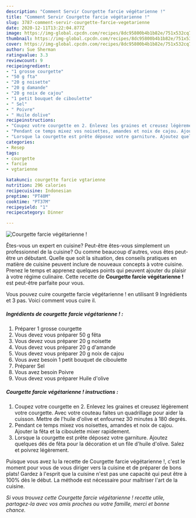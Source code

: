 ```yaml
---
description: "Comment Servir Courgette farcie végétarienne !"
title: "Comment Servir Courgette farcie végétarienne !"
slug: 3787-comment-servir-courgette-farcie-vegetarienne
date: 2020-12-11T13:22:04.877Z
image: https://img-global.cpcdn.com/recipes/8dc95800b4b1b82e/751x532cq70/courgette-farcie-vegetarienne-photo-principale-de-la-recette.jpg
thumbnail: https://img-global.cpcdn.com/recipes/8dc95800b4b1b82e/751x532cq70/courgette-farcie-vegetarienne-photo-principale-de-la-recette.jpg
cover: https://img-global.cpcdn.com/recipes/8dc95800b4b1b82e/751x532cq70/courgette-farcie-vegetarienne-photo-principale-de-la-recette.jpg
author: Sue Sherman
ratingvalue: 3.3
reviewcount: 9
recipeingredient:
- "1 grosse courgette"
- "50 g fta"
- "20 g noisette"
- "20 g damande"
- "20 g noix de cajou"
- "1 petit bouquet de ciboulette"
- " Sel"
- " Poivre"
- " Huile dolive"
recipeinstructions:
- "Coupez votre courgette en 2. Enlevez les graines et creusez légèrement votre courgette. Avec votre couteau faites un quadrillage pour aider la cuisson. Mettre de l&#39;huile d&#39;olive et enfournez 30 minutes à 180 degrés."
- "Pendant ce temps mixez vos noisettes, amandes et noix de cajou. Ajouter la fêta et la ciboulette mixer rapidement."
- "Lorsque la courgette est prête déposez votre garniture. Ajoutez quelques dés de fêta pour la décoration et un file d&#39;huile d&#39;olive. Salez et poivrez légèrement."
categories:
- Resep
tags:
- courgette
- farcie
- vgtarienne

katakunci: courgette farcie vgtarienne 
nutrition: 296 calories
recipecuisine: Indonesian
preptime: "PT40M"
cooktime: "PT37M"
recipeyield: "1"
recipecategory: Dinner

---
```



![Courgette farcie végétarienne !](https://img-global.cpcdn.com/recipes/8dc95800b4b1b82e/751x532cq70/courgette-farcie-vegetarienne-photo-principale-de-la-recette.jpg)

Êtes-vous un expert en cuisine? Peut-être êtes-vous simplement un professionnel de la cuisine? Ou comme beaucoup d'autres, vous êtes peut-être un débutant. Quelle que soit la situation, des conseils pratiques en matière de cuisine peuvent inclure de nouveaux concepts à votre cuisine. Prenez le temps et apprenez quelques points qui peuvent ajouter du plaisir à votre régime culinaire. Cette recette de <strong> Courgette farcie végétarienne ! </strong> est peut-être parfaite pour vous.

<!--inarticleads1-->

Vous pouvez cuire courgette farcie végétarienne ! en utilisant 9 Ingrédients et 3 pas. Voici comment vous cuire il.

##### Ingrédients de courgette farcie végétarienne ! :

1. Préparer 1 grosse courgette
1. Vous devez vous préparer 50 g fêta
1. Vous devez vous préparer 20 g noisette
1. Vous devez vous préparer 20 g d&#39;amande
1. Vous devez vous préparer 20 g noix de cajou
1. Vous avez besoin 1 petit bouquet de ciboulette
1. Préparer  Sel
1. Vous avez besoin  Poivre
1. Vous devez vous préparer  Huile d&#39;olive




<!--inarticleads2-->

##### Courgette farcie végétarienne ! instructions :

1. Coupez votre courgette en 2. Enlevez les graines et creusez légèrement votre courgette. Avec votre couteau faites un quadrillage pour aider la cuisson. Mettre de l&#39;huile d&#39;olive et enfournez 30 minutes à 180 degrés.
1. Pendant ce temps mixez vos noisettes, amandes et noix de cajou. Ajouter la fêta et la ciboulette mixer rapidement.
1. Lorsque la courgette est prête déposez votre garniture. Ajoutez quelques dés de fêta pour la décoration et un file d&#39;huile d&#39;olive. Salez et poivrez légèrement.




<!--inarticleads1-->

<p>
Puisque vous avez lu la recette de Courgette farcie végétarienne !, c'est le moment pour vous de vous diriger vers la cuisine et de préparer de bons plats! Gardez à l'esprit que la cuisine n'est pas une capacité qui peut être à 100% dès le début. La méthode est nécessaire pour maîtriser l'art de la cuisine.
</p>

<p>
<i>Si vous trouvez cette Courgette farcie végétarienne ! recette utile, partagez-la avec vos amis proches ou votre famille, merci et bonne chance.</i>
</p>
